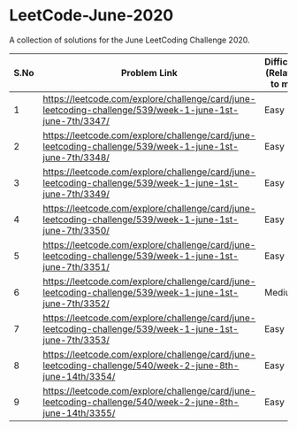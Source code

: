 # LeetCode-June-2020
A collection of solutions for the June LeetCoding Challenge 2020.

| S.No | Problem Link  | Difficulty (Relative to me) | Algorithm(s) Used | Data Structure(s) Used | Time Complexity | Space Complexity | Time to solve |
| ------------- | ------------- | ------------- | ------------- | ------------- | ------------- | ------------- | ------------- |
| 1 | https://leetcode.com/explore/challenge/card/june-leetcoding-challenge/539/week-1-june-1st-june-7th/3347/ | Easy  | NA | BT | O(n) | O(1) | Within 15 mins |
| 2 | https://leetcode.com/explore/challenge/card/june-leetcoding-challenge/539/week-1-june-1st-june-7th/3348/ | Easy  | NA | LL | O(1) | O(1) | Within 15 mins |
| 3 | https://leetcode.com/explore/challenge/card/june-leetcoding-challenge/539/week-1-june-1st-june-7th/3349/ | Easy  | NA | Array | O(n) | O(n) | Within 15 mins |
| 4 | https://leetcode.com/explore/challenge/card/june-leetcoding-challenge/539/week-1-june-1st-june-7th/3350/ | Easy  | NA | Array | O(n) | O(1) | Within 15 mins |
| 5 | https://leetcode.com/explore/challenge/card/june-leetcoding-challenge/539/week-1-june-1st-june-7th/3351/ | Easy  | NA | Map | NA | NA | Within 15 mins |
| 6 | https://leetcode.com/explore/challenge/card/june-leetcoding-challenge/539/week-1-june-1st-june-7th/3352/ | Medium  | NA | List | NA | NA | Within 60 mins |
| 7 | https://leetcode.com/explore/challenge/card/june-leetcoding-challenge/539/week-1-june-1st-june-7th/3353/ | Easy  | NA | Array | DP | NA | Within 20 mins |
| 8 | https://leetcode.com/explore/challenge/card/june-leetcoding-challenge/540/week-2-june-8th-june-14th/3354/ | Easy  | NA | NA | NA | NA | Within 5 mins |
| 9 | https://leetcode.com/explore/challenge/card/june-leetcoding-challenge/540/week-2-june-8th-june-14th/3355/ | Easy  | NA | NA | NA | NA | Within 5 mins |